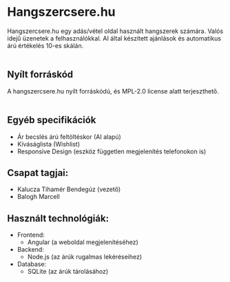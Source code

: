 # Hangszercsere.hu


Hangszercsere.hu egy adás/vétel oldal használt hangszerek számára.
Valós idejű üzenetek a felhasználókkal. AI által készített ajánlások és automatikus árú értékelés 10-es skálán.
<br>
<br>


## Nyílt forráskód
A hangszercsere.hu nyílt forráskódú, és MPL-2.0 license alatt terjeszthető.
<br>
<br>

## Egyéb specifikációk
- Ár becslés árú feltöltéskor (AI alapú)
- Kíváságlista (Wishlist)
- Responsive Design (eszköz független megjelenítés telefonokon is)

## Csapat tagjai:

- Kalucza Tihamér Bendegúz (vezető)
- Balogh Marcell

## Használt technológiák:

- Frontend:
  - Angular (a weboldal megjelenítéséhez)
- Backend:
  - Node.js (az árúk rugalmas lekéréseihez)
- Database:
  - SQLite (az árúk tárolásához)
